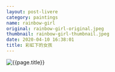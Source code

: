 ```yaml
---
layout: post-livere
category: paintings
name: rainbow-girl
original: rainbow-girl-original.jpeg
thumbnail: rainbow-girl-thumbnail.jpeg
date: 2020-04-10 16:38:01
title: 彩虹下的女孩
---
```


![{{page.title}}](/gallery/{{page.category}}/{{page.original}})
